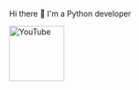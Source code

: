 Hi there 👋 I'm a Python developer

<a href="https://t.me/ljuice">
  <img align="left" alt="YouTube" width="100px" src="https://img.shields.io/badge/Telegram-2CA5E0?style=for-the-badge&logo=telegram&logoColor=white" />
</a>
